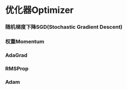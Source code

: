 # 优化器Optimizer

### 随机梯度下降SGD(Stochastic Gradient Descent)

### 权重Momentum

### AdaGrad

### RMSProp

### Adam